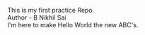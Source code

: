 This is my first practice Repo.
<br>
Author - B Nikhil Sai
<br>
I'm here to make Hello World the new ABC's.
